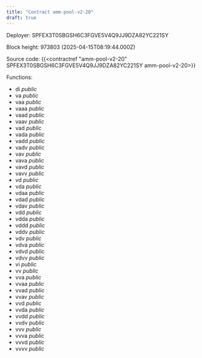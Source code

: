 ```yaml
---
title: "Contract amm-pool-v2-20"
draft: true
---
```

Deployer: SPFEX3T0SBGSH6C3FGVE5V4Q9JJ9DZA82YC221SY


 



Block height: 973803 (2025-04-15T08:19:44.000Z)

Source code: {{<contractref "amm-pool-v2-20" SPFEX3T0SBGSH6C3FGVE5V4Q9JJ9DZA82YC221SY amm-pool-v2-20>}}

Functions:

* di _public_
* va _public_
* vaa _public_
* vaaa _public_
* vaad _public_
* vaav _public_
* vad _public_
* vada _public_
* vadd _public_
* vadv _public_
* vav _public_
* vava _public_
* vavd _public_
* vavv _public_
* vd _public_
* vda _public_
* vdaa _public_
* vdad _public_
* vdav _public_
* vdd _public_
* vdda _public_
* vddd _public_
* vddv _public_
* vdv _public_
* vdva _public_
* vdvd _public_
* vdvv _public_
* vi _public_
* vv _public_
* vva _public_
* vvaa _public_
* vvad _public_
* vvav _public_
* vvd _public_
* vvda _public_
* vvdd _public_
* vvdv _public_
* vvv _public_
* vvva _public_
* vvvd _public_
* vvvv _public_
